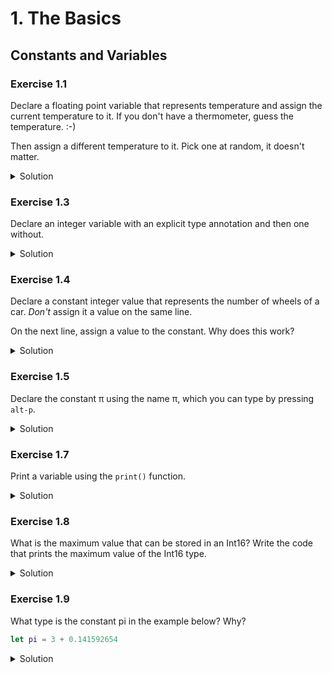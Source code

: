 
# 1. The Basics

## Constants and Variables

### Exercise 1.1

Declare a floating point variable that represents temperature and assign the current
temperature to it. If you don't have a thermometer, guess the temperature. :-)

Then assign a different temperature to it. Pick one at random, it doesn't matter.

<details>
<summary>Solution</summary>
```Swift
var currentTemperature = 18.2
print(currentTemperature)

currentTemperature = 12.6
print(currentTemperature)
```
</details>

### Exercise 1.2

Declare a constant integer value that represents the number of seconds in an hour
and assign that number to it on the same line.

Then try to assign a different value to the constant. Why doesn't it work?

<details>
<summary>Solution</summary>
```Swift
let secondsInAnHour = 3600
print(secondsInAnHour)

// This does not work, because it is a constant and thus cannot be changed.
secondsInAnHour = 1337
```
</details>

### Exercise 1.3

Declare an integer variable with an explicit type annotation and then one without.

<details>
<summary>Solution</summary>
```Swift
var someVariable: Int
var someOtherVariable = 1337
```
</details>

### Exercise 1.4

Declare a constant integer value that represents the number of wheels of a car.
*Don't* assign it a value on the same line.

On the next line, assign a value to the constant. Why does this work?

<details>
<summary>Solution</summary>
It works, because the constant can be assigned to once, but it doesn't have to be on the same line.
```Swift
let numberOfWheels: Int
numberOfWheels = 4
print(numberOfWheels)
```
</details>

### Exercise 1.5

Declare the constant π using the name π, which you can type by pressing `alt-p`.

<details>
<summary>Solution</summary>
```Swift
let π = 3.141592654

print(π)
```
</details>

### Exercise 1.6

Declare a variable using an emoji in the name.

<details>
<summary>Solution</summary>
```Swift
var 💩 = "turd"
```
</details>

### Exercise 1.7

Print a variable using the `print()` function.

<details>
<summary>Solution</summary>
```Swift
var year = 2016
print(year)
```
</details>

### Exercise 1.8

What is the maximum value that can be stored in an Int16? Write the code that prints the maximum value of the Int16 type.

<details>
<summary>Solution</summary>
```Swift
print(Int16.max)
```
</details>

### Exercise 1.9

What type is the constant pi in the example below? Why?

```Swift
let pi = 3 + 0.141592654
```

<details>
<summary>Solution</summary>
```Swift
let pi = 3 + 0.141592654

// Print the type of pi. The compiler inferred that it's a Double.
print(type(of: pi))
```
</details>

### Exercise 1.10

What happens if you try the following code? Why?

```Swift
let myNumber: UInt = -17
```

<details>
<summary>Solution</summary>
You get the following compiler error:
```
negative integer '-17' overflows when stored into unsigned type 'UInt'
```

UInt means Unsigned Integer, which means it cannot be negative.

```Swift
print(Int.min)
print(Int.max)

print(UInt.min)
print(UInt.max)
```
</details>


### Exercise 1.11

What happens if you try the following code? Why?

```Swift
let bigNumber: Int16 = 32767 + 1
```

<details>
<summary>Solution</summary>
The compiler reports an overflow error. The max value of Int16 is 32767.
</details>

### Exercise 1.12

Why does the following code not work? What do you need to add to it to make it work,
if we absolutely want to store this value as an integer, i.e. 3, but we don't want
to change the type of the variables?

```Swift
let pi = 3.141592654
let approximatePi: Int = pi
```

<details>
<summary>Solution</summary>
`pi` is a Double value. It must be explicitly converted to an Int.
```Swift
let pi = 3.141592654
let approximatePi: Int = Int(pi)

print(approximatePi)
```
</details>

### Exercise 1.13 EXTRA CREDIT

The following code will print `true`, which means that valueA and valueB are equal. Why are they equal?
(The `<<` is the bitshift left operator.)

```Swift
let valueA: Int16 = -0x8000
let valueB: Int16 = 0x4000 << 1

print(valueA == valueB)
```

<details>
<summary>Solution</summary>

Because integers are represented as two-complement values, 0x4000 << 1 for a 16 bit signed integer ends up being 0x8000 which is actually -32768. -0x8000 also ends up being represented as 0x8000 when the compiler stuffs the value into the 16 bit signed integer.

```Swift
print("0x4000 << 1 = \(0x4000 << 1)")

let valueA: Int16 = -0x8000
let valueB: Int16 = 0x4000 << 1

print("valueA = \(valueA)")
print("valueB = \(valueB)")

print(valueA == valueB)
```
</details>

## Comments

### Exercise 1.14

There are two types of comments. Single-line and multiline comments. Write one of both.

<details>
<summary>Solution</summary>
```Swift
// Single-line comment.
/*
 * Multiline comment.
 */
```
</details>

### Exercise 1.15

In Swift multiline comments can be nested. Write a nested multiline comment.

<details>
<summary>Solution</summary>
```Swift
/* This is the start of the first multiline comment.
 * /* This is the second, nested multiline comment. */
 * This is the end of the first multiline comment. */
```
</details>

## Semicolons

This is not really an exercise, but try to avoid using semicolons. If you have to use a semicolon, you are probably doing something wrong. :-) It's generally preferred code style to write each statement on its own row.

## Tuples

### Exercise 1.16

Assign a tuple with two values in it to a constant named `player`. The values could represent the number of a hockey player and the name of the hockey player. For example, Igor Larionov whose number used to be 8.

<details>
<summary>Solution</summary>
```Swift
let player = (8, "Igor Larionov")

// Or, you could name the elements.
let player = (number: 8, name: "Igor Larionov")

print(player)
```
</details>

### Exercise 1.17

OK, now you have a `player` tuple. Decompose (i.e. split) the number and the name into two constants named `number` and `name`. This could be done in at least three ways. Try all three.

<details>
<summary>Solution</summary>
```Swift
let player = (number: 8, name: "Igor Larionov")

// First solution
let (number, name) = player

// Second solution
let number = player.0
let name = player.1

// Third solution
let number = player.number
let name = player.name
```
</details>

## Optionals

### Exercise 1.18

Can a constant have an optional type? If you're not sure, try it and see what happens.

<details>
<summary>Solution</summary>
Yes, a constant can have an optional type:

```Swift
let value: Int? = nil
print(value)

let otherValue: Int? = 6
print(otherValue)
```
</details>

### Exercise 1.19

Why doesn't this work? What needs to be added to `value` on the second line for this to work?

```Swift
let value: Int? = 17
let banana: Int = value
```

<details>
<summary>Solution</summary>
You would need to force unwrap `value`.

```Swift
let value: Int? = 17
let banana: Int = value!
```
</details>

### Exercise 1.20

If `value` in the previous exercise had been zero, what would have happened if you force unwrapped `value`?

```Swift
let value: Int? = nil
let banana: Int = value!
```

<details>
<summary>Solution</summary>
The program would crash. You cannot force unwrap `nil`.
</details>

### Exercise 1.21

What would be a better way to assign `value` to the `banana` constant?

<details>
<summary>Solution</summary>
Optional binding using `if let` would be a better way.

```Swift
let value: Int? = 17
if let unwrappedValue = value {
    let banana: Int = unwrappedValue
}
```

You can even use the same name for the unwrapped value. I know, it seems weird at first, but you get used to it.

```Swift
let value: Int? = 17
if let value = value {
    let banana: Int = value
}
```
</details>

